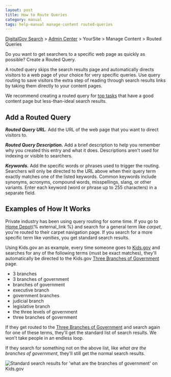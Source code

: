 ```yaml
---
layout: post
title: How to Route Queries
category: manual
tags: help-manual manage-content routed-queries
---
```

[DigitalGov Search](/index.html) > [Admin Center](https://search.usa.gov/sites/) > YourSite > Manage Content > Routed Queries

Do you want to get searchers to a specific web page as quickly as possible? Create a Routed Query.

A routed query skips the search results page and automatically directs visitors to a web page of your choice for very specific queries. Use query routing to save visitors the extra step of reading through search results links by taking them directly to your content pages.

We recommend creating a routed query for [top tasks](http://www.digitalgov.gov/2015/02/06/top-task-usability-design-for-your-users/) that have a good content page but less-than-ideal search results.

## Add a Routed Query

***Routed Query URL.*** Add the URL of the web page that you want to direct visitors to.

***Routed Query Description.*** Add a brief description to help you remember why you created this entry and what it does. Descriptions aren't used for indexing or visible to searchers.

***Keywords.*** Add the specific words or phrases used to trigger the routing. Searchers will only be directed to the URL above when their query term exactly matches one of the listed keywords. Common keywords include synonyms, acronyms, compound words, misspellings, slang, or other variants. Enter each keyword (word or phrase up to 255 characters) in a separate field. 

## Examples of How It Works

Private industry has been using query routing for some time. If you go to [Home Depot](http://www.homedepot.com/){% external_link %} and search for a general term like *carpet*, you're routed to their carpet navigation page. If you search for a more specific term like *vanities*, you get standard search results.

Using Kids.gov an as example, every time someone goes to [Kids.gov](https://kids.usa.gov) and searches for any of the following terms (must be exact matches), they'll automatically be directed to the Kids.gov [Three Branches of Government](https://kids.usa.gov/three-branches-of-government/index.shtml) page.

* 3 branches
* 3 branches of government
* branches of government
* executive branch
* government branches
* judicial branch
* legislative branch
* the three levels of government
* three branches of government

If they get routed to the [Three Branches of Government](https://kids.usa.gov/three-branches-of-government/index.shtml) and search again for one of these terms, they'll get the standard list of search results. We won't take people in an endless loop.

If they search for something not on the above list, like *what are the branches of government*, they'll still get the normal search results. 

![Standard search results for 'what are the branches of government' on Kids.gov](https://d3qcdigd1fhos0.cloudfront.net/blog/img/routed-queries.png)
